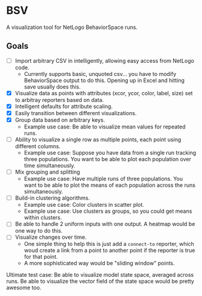 BSV
===

A visualization tool for NetLogo BehaviorSpace runs.

Goals
---
- [ ] Import arbitrary CSV in intelligently, allowing easy access from NetLogo code.
    - Currently supports basic, unquoted csv... you have to modify BehaviorSpace output to do this. Opening up in Excel and hitting save usually does this.
- [x] Visualize data as points with attributes (xcor, ycor, color, label, size) set to arbitray reporters based on data.
- [x] Intelligent defaults for attribute scaling.
- [x] Easily transition between different visualizations.
- [x] Group data based on arbitrary keys.
    - Example use case: Be able to visualize mean values for repeated runs.
- [ ] Ability to visualize a single row as multiple points, each point using different columns.
    - Example use case: Suppose you have data from a single run tracking three populations. You want to be able to plot each population over time simultaneously.
- [ ] Mix grouping and splitting
    - Example use case: Have multiple runs of three populations. You want to be able to plot the means of each population across the runs simultaneously.
- [ ] Build-in clustering algorithms.
    - Example use case: Color clusters in scatter plot.
    - Example use case: Use clusters as groups, so you could get means within clusters.
- [ ] Be able to handle 2 uniform inputs with one output. A heatmap would be one way to do this.
- [ ] Visualize changes over time.
    - One simple thing to help this is just add a `connect-to` reporter, which woud create a link from a point to another point if the reporter is true for that point.
    - A more sophisticated way would be "sliding window" points.

Ultimate test case: Be able to visualize model state space, averaged across runs. Be able to visualize the vector field of the state space would be pretty awesome too.

